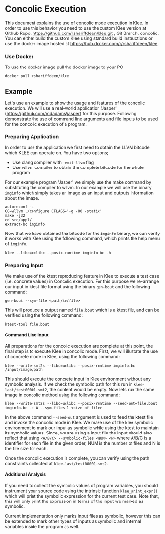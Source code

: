 # Concolic Execution
This document explains the use of concolic mode execution in Klee. 
In order to use this behavior you need to use the custom Klee version at Github Repo: https://github.com/rshariffdeen/klee.git , Git Branch: concolic.
You can either build the custom Klee using standard build instructions or use the docker image hosted at
https://hub.docker.com/r/rshariffdeen/klee. 

### Use Docker
To use the docker image pull the docker image to your PC
```
docker pull rshariffdeen/klee
```

## Example
Let's use an example to show the usage and features of the concolic execution.
We will use a real-world application 'Jasper' (https://github.com/mdadams/jasper) for this purpose. Following demonstrate the use
of command line arguments and file inputs to be used for the concolic
execution of a program. 

### Preparing Application
In order to use the application we first need to obtain the LLVM bitcode
which KLEE can operate on. You have two options;

* Use clang compiler with `-emit-llvm` flag
* Use wllvm compiler to obtain the complete bitcode for the whole program

For our example program 'Jasper' we simply use the make command by substituting 
the compiler to wllvm. In our example we will use the binary `imginfo` which simply
takes an image as an input and outputs information about the image.

```
autoreconf -i
CC=wllvm ./configure CFLAGS='-g -O0 -static'
make -j32
cd src/appl/
extract-bc imginfo
```

Now that we have obtained the bitcode for the `imginfo` binary, we can verify
it works with Klee using the following command, which prints the help menu of `imginfo`. 

```
klee --libc=uclibc --posix-runtime imginfo.bc -h
```

### Preparing Input
We make use of the ktest reproducing feature in Klee to execute a test case (i.e. concrete values)
in Concolic execution. For this purpose we re-arrange our input in ktest file format using the binary `gen-bout` and the 
following command:

```
gen-bout --sym-file <path/to/file>
```

This will produce a output named `file.bout` which is a ktest file, and can be
verified using the following command:

```
ktest-tool file.bout
```


#### Command Line Input
All preparations for the concolic execution are complete at this point,
the final step is to execute Klee in concolic mode. First, we will illustate
the use of concrete mode in Klee, using the following command:

```
klee --write-smt2s --libc=uclibc --posix-runtime imginfo.bc /input/image/path
```

This should execute the concrete input in Klee environment without any symbolic
analysis. If we check the symbolic path for this run in `klee-last/test00001.smt2`, the 
content would be empty. Now lets run the same image in concolic method using the 
following command:

```
klee --write-smt2s --libc=uclibc --posix-runtime --seed-out=file.bout imginfo.bc -f A --sym-files 1 <size of file>
```

In the above command `--seed-out` argument is used to feed the ktest file and invoke
the concolic mode in Klee. We make use of the klee symbolic environment to mark
our input as symbolic while using the ktest to maintain its symbolic values. Since,
we are using a input file the input should also reflect that using `<A/B/C> --symbolic-files <NUM> <N>` where
A/B/C is a identifier for each file in the given order, NUM is the number of files and
N is the file size for each. 

Once the concolic execution is complete, you can verify using the path
constraints collected at `klee-last/test00001.smt2`. 

#### Additional Analysis
If you need to collect the symbolic values of program variables,
you should instrument your source code using the intrinsic function `klee_print_expr()`
which will print the symbolic expression for the current test case. Note that,
this will only print the expression in terms of the input we marked as symbolic. 

Current implementation only marks input files as symbolic, however this can be extended to 
mark other types of inputs as symbolic and internal variables inside the program as well. 